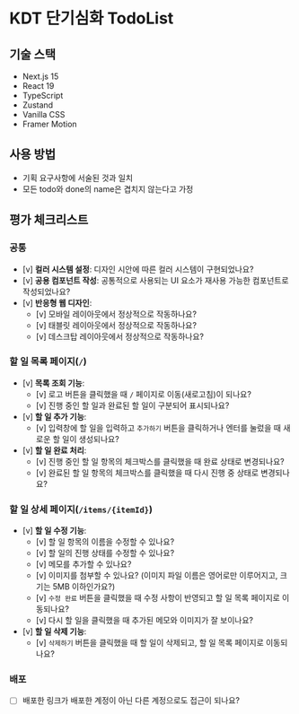 # KDT 단기심화 TodoList

## 기술 스택

- Next.js 15
- React 19
- TypeScript
- Zustand
- Vanilla CSS
- Framer Motion

## 사용 방법

- 기획 요구사항에 서술된 것과 일치
- 모든 todo와 done의 name은 겹치지 않는다고 가정

## 평가 체크리스트

### **공통**

- [v] **컬러 시스템 설정**: 디자인 시안에 따른 컬러 시스템이 구현되었나요?
- [v] **공용 컴포넌트 작성**: 공통적으로 사용되는 UI 요소가 재사용 가능한 컴포넌트로 작성되었나요?
- [v] **반응형 웹 디자인**:
  - [v] 모바일 레이아웃에서 정상적으로 작동하나요?
  - [v] 태블릿 레이아웃에서 정상적으로 작동하나요?
  - [v] 데스크탑 레이아웃에서 정상적으로 작동하나요?

### **할 일 목록 페이지(`/`)**

- [v] **목록 조회 기능**:
  - [v] 로고 버튼을 클릭했을 때 `/` 페이지로 이동(새로고침)이 되나요?
  - [v] 진행 중인 할 일과 완료된 할 일이 구분되어 표시되나요?
- [v] **할 일 추가 기능**:
  - [v] 입력창에 할 일을 입력하고 `추가하기` 버튼을 클릭하거나 엔터를 눌렀을 때 새로운 할 일이 생성되나요?
- [v] **할 일 완료 처리**:
  - [v] 진행 중인 할 일 항목의 체크박스를 클릭했을 때 완료 상태로 변경되나요?
  - [v] 완료된 할 일 항목의 체크박스를 클릭했을 때 다시 진행 중 상태로 변경되나요?

### **할 일 상세 페이지(`/items/{itemId}`)**

- [v] **할 일 수정 기능**:
  - [v] 할 일 항목의 이름을 수정할 수 있나요?
  - [v] 할 일의 진행 상태를 수정할 수 있나요?
  - [v] 메모를 추가할 수 있나요?
  - [v] 이미지를 첨부할 수 있나요? (이미지 파일 이름은 영어로만 이루어지고, 크기는 5MB 이하인가요?)
  - [v] `수정 완료` 버튼을 클릭했을 때 수정 사항이 반영되고 할 일 목록 페이지로 이동되나요?
  - [v] 다시 할 일을 클릭했을 때 추가된 메모와 이미지가 잘 보이나요?
- [v] **할 일 삭제 기능**:
  - [v] `삭제하기` 버튼을 클릭했을 때 할 일이 삭제되고, 할 일 목록 페이지로 이동되나요?

### 배포

- [ ] 배포한 링크가 배포한 계정이 아닌 다른 계정으로도 접근이 되나요?
